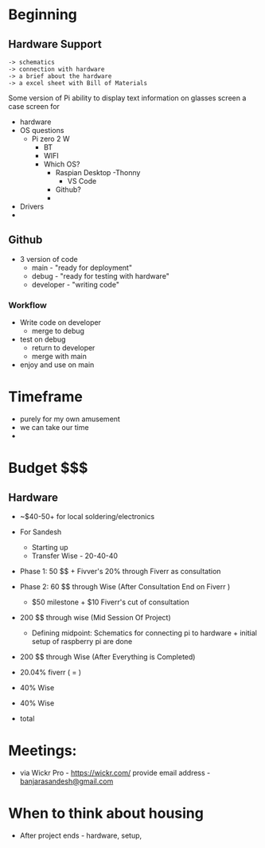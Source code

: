 
# Beginning
  
## Hardware Support
    -> schematics
    -> connection with hardware
    -> a brief about the hardware
    -> a excel sheet with Bill of Materials

  
  
  Some version of Pi 
  ability to display text information on glasses screen
  a case screen for

- hardware
- OS questions
  - Pi zero 2 W
    - BT
    - WIFI
    - Which OS?
      - Raspian Desktop
        -Thonny
        - VS Code
      - Github?
      - 
- Drivers
- 

## Github
- 3 version of code
  - main - "ready for deployment"
  - debug - "ready for testing with hardware"
  - developer - "writing code"

### Workflow
- Write code on developer
  - merge to debug
- test on debug
  - return to developer
  - merge with main
- enjoy and use on main

# Timeframe
- purely for my own amusement
- we can take our time
- 

# Budget $$$

## Hardware
  - ~$40-50+ for local soldering/electronics 
  - For Sandesh 
    - Starting up 
    - Transfer Wise - 20-40-40
  
  - Phase 1: 50 $$ + Fivver's 20% through Fiverr as consultation
  - Phase 2: 60 $$ through Wise (After Consultation End on Fiverr )
    - $50 milestone + $10 Fiverr's cut of consultation
  - 200 $$ through wise (Mid Session Of Project)
    - Defining midpoint: Schematics for connecting pi to hardware + initial setup of raspberry pi are done
  - 200 $$ through Wise (After Everything is Completed)

  
  - 20.04% fiverr ( = )
  - 40% Wise
  - 40% Wise
  - total

# Meetings:

- via Wickr Pro - https://wickr.com/
  provide email address - banjarasandesh@gmail.com

# When to think about housing

- After project ends - hardware, setup, 



